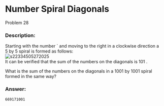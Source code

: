 # Number Spiral Diagonals
Problem 28
### Description:
Starting with the number `
 and moving to the right in a clockwise direction a 5
 by 5
 spiral is formed as follows:  
![s22334505272025](https://a.okmd.dev/md/6835f073671a7.png)  
It can be verified that the sum of the numbers on the diagonals is 101
.

What is the sum of the numbers on the diagonals in a 1001
 by 1001
 spiral formed in the same way?

### Answer:
```
669171001
```